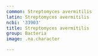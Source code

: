 ```yaml
---
common: Streptomyces avermitilis
latin: Streptomyces avermitilis
ncbi: '33903'
title: Streptomyces avermitilis
group: Bacteria
image: .na.character

---
```

